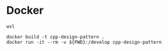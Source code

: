 # Docker

```terminal
wsl

docker build -t cpp-design-pattern .
docker run -it --rm -v ${PWD}:/develop cpp-design-pattern
```